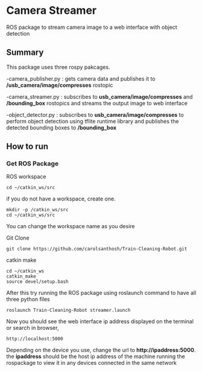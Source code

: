 # Camera Streamer
ROS package to stream camera image to a web interface with object detection

## Summary
This package uses three rospy pakcages.

-camera_publisher.py : gets camera data and publishes it to **/usb_camera/image/compresses** rostopic 

-camera_streamer.py :  subscribes to **usb_camera/image/compresses** and **/bounding_box** rostopics and streams the output image to web interface

-object_detector.py : subscribes to **usb_camera/image/compresses** to perform object detection using tflite runtime library and publishes the detected bounding boxes to  **/bounding_box**


    
## How to run

### Get ROS Package
ROS workspace

    cd ~/catkin_ws/src
if you do not have a workspace, create one.

    mkdir -p /catkin_ws/src
    cd ~/catkin_ws/src
You can change the workspace name as you desire

Git Clone


    git clone https://github.com/carolsanthosh/Train-Cleaning-Robot.git

catkin make

    cd ~/catkin_ws
    catkin_make
    source devel/setup.bash
    
After this try running the ROS package using roslaunch command to have all three python files

    roslaunch Train-Cleaning-Robot streamer.launch

Now you should see the web interface ip address displayed on the terminal 
or
search in browser,

    http://localhost:5000
Depending on the device you use, change the url to **http://ipaddress:5000**. the **ipaddress** should be the host ip address of the machine running the rospackage 
to view it in any devices connected in the same network
